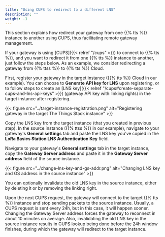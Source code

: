 ```yaml
---
title: "Using CUPS to redirect to a different LNS"
description: ""
weight: -1
---
```


This section explains how redirect your gateway from one {{% tts %}} instance to another using CUPS, thus facilitating remote gateway management.

<!--more-->

If your gateway is using [CUPS]({{< relref "/cups" >}}) to connect to {{% tts %}}, and you want to redirect it from one {{% tts %}} instance to another, just follow the steps below. As an example, we consider redirecting a gateway from {{% ttss %}} to {{% tts %}} Cloud. 

First, register your gateway in the target instance ({{% tts %}} Cloud in our example). You can choose to **Generate API key for LNS** upon registering, or to follow steps to create an [LNS key]({{< relref "/cups#create-separate-cups-and-lns-api-keys" >}}) (gateway API key with linking rights) in the target instance after registering.

{{< figure src="../target-instance-registration.png" alt="Registering gateway in the target The Things Stack instance" >}}

Copy the LNS key from the target instance (that you created in previous step). In the source instance ({{% ttss %}} in our example), navigate to your gateway's **General settings** tab and paste the LNS key you've copied in the **LoRa Basics Station LNS Authentication Key** field. 

Navigate to your gateway's **General settings** tab in the target instance, copy the **Gateway Server address** and paste it in the **Gateway Server address** field of the source instance.

{{< figure src="../change-lns-key-and-gs-addr.png" alt="Changing LNS key and GS address in the source instance" >}}

You can optionally invalidate the old LNS key in the source instance, either by deleting it or by removing the linking right.

Upon the next CUPS request, the gateway will connect to the target {{% tts %}} instance and stop sending packets to the source instance. Usually, a CUPS request is sent every 24h, but in this case, it will happen sooner. Changing the Gateway Server address forces the gateway to reconnect in about 10 minutes on average. Also, invalidating the old LNS key in the source instance results in CUPS lookup being done before the 24h window finishes, during which the gateway will redirect to the target instance.